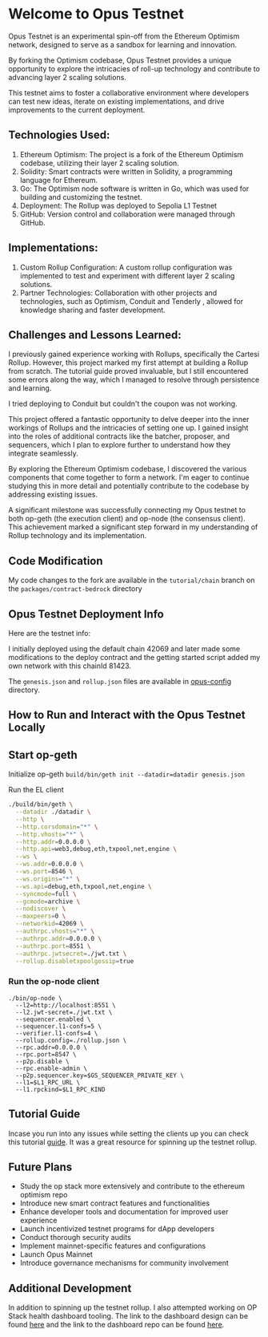 # Welcome to Opus Testnet

Opus Testnet is an experimental spin-off from the Ethereum Optimism network, designed to serve as a sandbox for learning and innovation.

By forking the Optimism codebase, Opus Testnet provides a unique opportunity to explore the intricacies of roll-up technology and contribute to advancing layer 2 scaling solutions.

This testnet aims to foster a collaborative environment where developers can test new ideas, iterate on existing implementations, and drive improvements to the current deployment.

## Technologies Used:

1. Ethereum Optimism: The project is a fork of the Ethereum Optimism codebase, utilizing their layer 2 scaling solution.
2. Solidity: Smart contracts were written in Solidity, a programming language for Ethereum.
3. Go: The Optimism node software is written in Go, which was used for building and customizing the testnet.
4. Deployment: The Rollup was deployed to Sepolia L1 Testnet
5. GitHub: Version control and collaboration were managed through GitHub.


## Implementations:

1. Custom Rollup Configuration: A custom rollup configuration was implemented to test and experiment with different layer 2 scaling solutions.
2. Partner Technologies: Collaboration with other projects and technologies, such as  Optimism,  Conduit and Tenderly , allowed for knowledge sharing and faster development.


## Challenges and Lessons Learned:

I previously gained experience working with Rollups, specifically the Cartesi Rollup. However, this project marked my first attempt at building a Rollup from scratch. The tutorial guide proved invaluable, but I still encountered some errors along the way, which I managed to resolve through persistence and learning.

I tried deploying to Conduit but couldn't the coupon was not working.

This project offered a fantastic opportunity to delve deeper into the inner workings of Rollups and the intricacies of setting one up. I gained insight into the roles of additional contracts like the batcher, proposer, and sequencers, which I plan to explore further to understand how they integrate seamlessly.

By exploring the Ethereum Optimism codebase, I discovered the various components that come together to form a network. I'm eager to continue studying this in more detail and potentially contribute to the codebase by addressing existing issues.

A significant milestone was successfully connecting my Opus testnet to both op-geth (the execution client) and op-node (the consensus client). This achievement marked a significant step forward in my understanding of Rollup technology and its implementation.


## Code Modification
My code changes to the fork are available in the  `tutorial/chain` branch on the `packages/contract-bedrock` directory

## Opus Testnet Deployment Info
Here are the testnet info:

I initially deployed using the default chain 42069 and later made some modifications to the deploy contract and the getting started script added my own network with this chainId 81423.

The `genesis.json` and  `rollup.json` files are available in [opus-config](./opus-config/) directory.

## How to Run and Interact with the Opus Testnet Locally

## Start op-geth
Initialize op-geth
```build/bin/geth init --datadir=datadir genesis.json```

Run the EL client
```bash
./build/bin/geth \
  --datadir ./datadir \
  --http \
  --http.corsdomain="*" \
  --http.vhosts="*" \
  --http.addr=0.0.0.0 \
  --http.api=web3,debug,eth,txpool,net,engine \
  --ws \
  --ws.addr=0.0.0.0 \
  --ws.port=8546 \
  --ws.origins="*" \
  --ws.api=debug,eth,txpool,net,engine \
  --syncmode=full \
  --gcmode=archive \
  --nodiscover \
  --maxpeers=0 \
  --networkid=42069 \
  --authrpc.vhosts="*" \
  --authrpc.addr=0.0.0.0 \
  --authrpc.port=8551 \
  --authrpc.jwtsecret=./jwt.txt \
  --rollup.disabletxpoolgossip=true
```

### Run the op-node client
```
./bin/op-node \
  --l2=http://localhost:8551 \
  --l2.jwt-secret=./jwt.txt \
  --sequencer.enabled \
  --sequencer.l1-confs=5 \
  --verifier.l1-confs=4 \
  --rollup.config=./rollup.json \
  --rpc.addr=0.0.0.0 \
  --rpc.port=8547 \
  --p2p.disable \
  --rpc.enable-admin \
  --p2p.sequencer.key=$GS_SEQUENCER_PRIVATE_KEY \
  --l1=$L1_RPC_URL \
  --l1.rpckind=$L1_RPC_KIND
```

## Tutorial Guide
Incase you run into any issues while setting the clients up you can check this tutorial [guide](https://docs.optimism.io/builders/chain-operators/tutorials/create-l2-rollup#start-op-geth).
It was a great resource for spinning up the testnet rollup.

## Future Plans

- Study the op stack more extensively and contribute to the
ethereum optimism repo
- Introduce new smart contract features and functionalities
- Enhance developer tools and documentation for improved user experience
- Launch incentivized testnet programs for dApp developers
- Conduct thorough security audits
- Implement mainnet-specific features and configurations
- Launch Opus Mainnet
- Introduce governance mechanisms for community involvement

## Additional Development
In addition to spinning up the testnet rollup. I also attempted working on OP Stack health dashboard tooling. The link to the dashboard design can be found [here](https://www.figma.com/design/610NMqJ4R9A0upp8jMqSK5/SuperchainList-Dashboard?node-id=9-1844&t=GGj34D6zHBXPjhNR-0) and the link to the dashboard repo can be found [here](https://github.com/gconnect/superchainlist).


